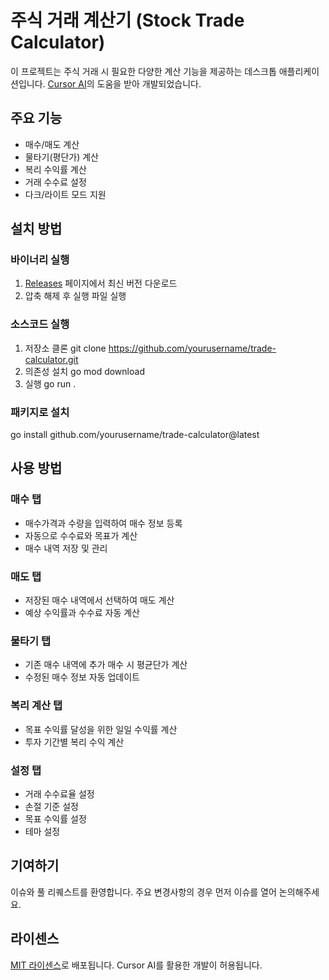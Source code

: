 # 주식 거래 계산기 (Stock Trade Calculator)

이 프로젝트는 주식 거래 시 필요한 다양한 계산 기능을 제공하는 데스크톱 애플리케이션입니다. [Cursor AI](https://cursor.sh/)의 도움을 받아 개발되었습니다.

## 주요 기능

- 매수/매도 계산
- 물타기(평단가) 계산
- 복리 수익률 계산
- 거래 수수료 설정
- 다크/라이트 모드 지원

## 설치 방법

### 바이너리 실행
1. [Releases](https://github.com/Socrad95/TradeCalculator/releases) 페이지에서 최신 버전 다운로드
2. 압축 해제 후 실행 파일 실행

### 소스코드 실행
1. 저장소 클론
   git clone https://github.com/yourusername/trade-calculator.git
2. 의존성 설치
   go mod download
3. 실행
   go run .

### 패키지로 설치
go install github.com/yourusername/trade-calculator@latest

## 사용 방법

### 매수 탭
- 매수가격과 수량을 입력하여 매수 정보 등록
- 자동으로 수수료와 목표가 계산
- 매수 내역 저장 및 관리

### 매도 탭
- 저장된 매수 내역에서 선택하여 매도 계산
- 예상 수익률과 수수료 자동 계산

### 물타기 탭
- 기존 매수 내역에 추가 매수 시 평균단가 계산
- 수정된 매수 정보 자동 업데이트

### 복리 계산 탭
- 목표 수익률 달성을 위한 일일 수익률 계산
- 투자 기간별 복리 수익 계산

### 설정 탭
- 거래 수수료율 설정
- 손절 기준 설정
- 목표 수익률 설정
- 테마 설정

## 기여하기

이슈와 풀 리퀘스트를 환영합니다. 주요 변경사항의 경우 먼저 이슈를 열어 논의해주세요.

## 라이센스

[MIT 라이센스](LICENSE)로 배포됩니다. Cursor AI를 활용한 개발이 허용됩니다.
